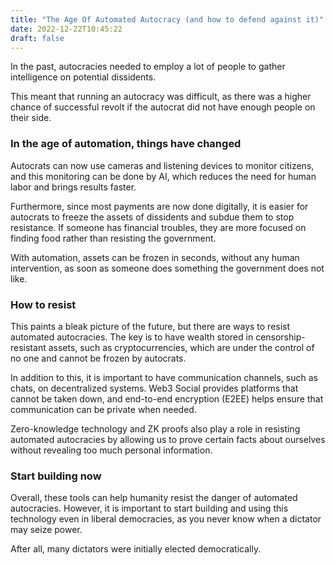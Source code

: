 ```yaml
---
title: "The Age Of Automated Autocracy (and how to defend against it)"
date: 2022-12-22T10:45:22
draft: false
---
```


In the past, autocracies needed to employ a lot of people to gather intelligence on potential dissidents. 

This meant that running an autocracy was difficult, as there was a higher chance of successful revolt if the autocrat did not have enough people on their side.

### In the age of automation, things have changed 

Autocrats can now use cameras and listening devices to monitor citizens, and this monitoring can be done by AI, which reduces the need for human labor and brings results faster.

Furthermore, since most payments are now done digitally, it is easier for autocrats to freeze the assets of dissidents and subdue them to stop resistance. If someone has financial troubles, they are more focused on finding food rather than resisting the government. 

With automation, assets can be frozen in seconds, without any human intervention, as soon as someone does something the government does not like.

### How to resist

This paints a bleak picture of the future, but there are ways to resist automated autocracies. The key is to have wealth stored in censorship-resistant assets, such as cryptocurrencies, which are under the control of no one and cannot be frozen by autocrats.

In addition to this, it is important to have communication channels, such as chats, on decentralized systems. Web3 Social provides platforms that cannot be taken down, and end-to-end encryption (E2EE) helps ensure that communication can be private when needed.

Zero-knowledge technology and ZK proofs also play a role in resisting automated autocracies by allowing us to prove certain facts about ourselves without revealing too much personal information.

### Start building now

Overall, these tools can help humanity resist the danger of automated autocracies. However, it is important to start building and using this technology even in liberal democracies, as you never know when a dictator may seize power. 

After all, many dictators were initially elected democratically.
